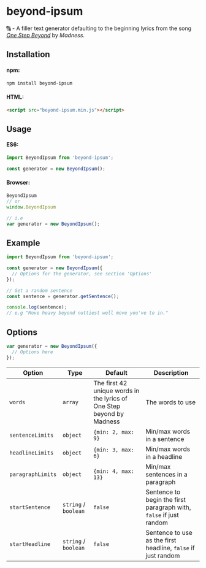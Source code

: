 # beyond-ipsum

🔠 - A filler text generator defaulting to the beginning lyrics from the song [_One Step Beyond_](https://www.youtube.com/watch?v=N-uyWAe0NhQ) by _Madness_.

## Installation

#### npm:
```bash
npm install beyond-ipsum
```

#### HTML:
```html
<script src="beyond-ipsum.min.js"></script>
```

## Usage

#### ES6:
```javascript
import BeyondIpsum from 'beyond-ipsum';

const generator = new BeyondIpsum();
```

#### Browser:
```javascript
BeyondIpsum
// or
window.BeyondIpsum

// i.e
var generator = new BeyondIpsum();
```

## Example

```javascript
import BeyondIpsum from 'beyond-ipsum';

const generator = new BeyondIpsum({
  // Options for the generator, see section 'Options'
});

// Get a random sentence
const sentence = generator.getSentence();

console.log(sentence);
// e.g "Move heavy beyond nuttiest well move you've to in."
```

## Options

```javascript
var generator = new BeyondIpsum({
  // Options here
});
```

| Option | Type | Default | Description |
| --- | --- | --- | --- |
| `words` | `array` | The first 42 unique words in the lyrics of One Step beyond by Madness | The words to use |
| `sentenceLimits` | `object` | `{min: 2, max: 9}` | Min/max words in a sentence |
| `headlineLimits` | `object` | `{min: 3, max: 6}` | Min/max words in a headline |
| `paragraphLimits` | `object` | `{min: 4, max: 13}` |  Min/max sentences in a paragraph |
| `startSentence` | `string` / `boolean` | `false` |  Sentence to begin the first paragraph with, `false` if just random |
| `startHeadline` | `string` / `boolean` | `false` |  Sentence to use as the first headline, `false` if just random |
